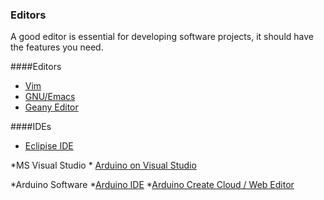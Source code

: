 ### Editors

A good editor is essential for developing software projects,  it should have the features you need.

####Editors

* [Vim](http://www.vim.org/)
* [GNU/Emacs](https://www.gnu.org/software/emacs/)
* [Geany Editor](http://www.geany.org/)

####IDEs
* [Eclipise IDE](http://www.eclipse.org/ide/)

*MS Visual Studio
	* [Arduino on Visual Studio](http://www.visualmicro.com/)


*Arduino Software
	*[Arduino IDE](https://www.arduino.cc/en/Main/Software)
	*[Arduino Create Cloud / Web Editor](https://create.arduino.cc/editor)

